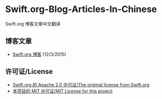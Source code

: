# Swift.org-Blog-Articles-In-Chinese
Swift.org 博客文章中文翻译

## 博客文章

* [Swift.org 博客][welcome] (12/3/2015)

[welcome]: ./2015/12/welcome.md

## 许可证/License
* [Swift.org 的 Apache 2.0 许可证/The original license from Swift.org][original-license]
* [本项目的 MIT 许可证/MIT License for this project][license]

[original-license]: ./original-LICENSE
[license]: ./LICENSE